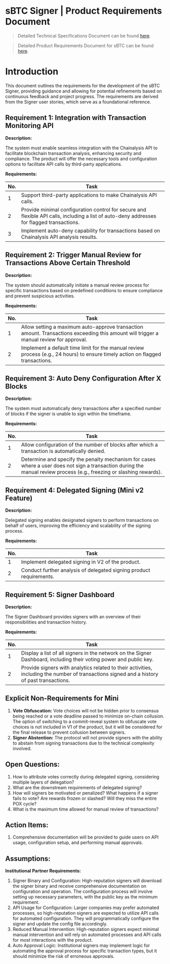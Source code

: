 # sBTC Signer | Product Requirements Document

>Detailed Technical Specifications Document can be found [here](sbtc-tsd.md).

>Detailed Product Requirements Document for sBTC can be found [here](sbtc-prd.md).

# Introduction

This document outlines the requirements for the development of the sBTC Signer, providing guidance and allowing for potential refinements based on continuous feedback and project progress. The requirements are derived from the Signer user stories, which serve as a foundational reference.

## Requirement 1: Integration with Transaction Monitoring API

**Description:**

The system must enable seamless integration with the Chainalysis API to facilitate blockchain transaction analysis, enhancing security and compliance. The product will offer the necessary tools and configuration options to facilitate API calls by third-party applications.

**Requirements:**

| No. | Task |
| --- | --- |
| 1 | Support third-party applications to make Chainalysis API calls. |
| 2 | Provide minimal configuration control for secure and flexible API calls, including a list of auto-deny addresses for flagged transactions. |
| 3 | Implement auto-deny capability for transactions based on Chainalysis API analysis results. |

## Requirement 2: Trigger Manual Review for Transactions Above Certain Threshold

**Description:**

The system should automatically initiate a manual review process for specific transactions based on predefined conditions to ensure compliance and prevent suspicious activities.

**Requirements:**

| No. | Task |
| --- | --- |
| 1 | Allow setting a maximum auto-approve transaction amount. Transactions exceeding this amount will trigger a manual review for approval. |
| 2 | Implement a default time limit for the manual review process (e.g., 24 hours) to ensure timely action on flagged transactions. |

## Requirement 3: Auto Deny Configuration After X Blocks

**Description:**

The system must automatically deny transactions after a specified number of blocks if the signer is unable to sign within the timeframe.

**Requirements:**

| No. | Task |
| --- | --- |
| 1 | Allow configuration of the number of blocks after which a transaction is automatically denied. |
| 2 | Determine and specify the penalty mechanism for cases where a user does not sign a transaction during the manual review process (e.g., freezing or slashing rewards). |

## Requirement 4: Delegated Signing (Mini v2 Feature)

**Description:**

Delegated signing enables designated signers to perform transactions on behalf of users, improving the efficiency and scalability of the signing process.

**Requirements:**

| No. | Task |
| --- | --- |
| 1 | Implement delegated signing in V2 of the product. |
| 2 | Conduct further analysis of delegated signing product requirements. |

## Requirement 5: Signer Dashboard

**Description:**

The Signer Dashboard provides signers with an overview of their responsibilities and transaction history.

**Requirements:**

| No. | Task |
| --- | --- |
| 1 | Display a list of all signers in the network on the Signer Dashboard, including their voting power and public key. |
| 2 | Provide signers with analytics related to their activities, including the number of transactions signed and a history of past transactions. |

## Explicit Non-Requirements for Mini

1. **Vote Obfuscation:** Vote choices will not be hidden prior to consensus being reached or a vote deadline passed to minimize on-chain collusion. The option of switching to a commit-reveal system to obfuscate vote choices is not included in V1 of the product, but it will be considered for the final release to prevent collusion between signers.
2. **Signer Abstention:** The protocol will not provide signers with the ability to abstain from signing transactions due to the technical complexity involved.

## Open Questions:

1. How to attribute votes correctly during delegated signing, considering multiple layers of delegation?
2. What are the downstream requirements of delegated signing?
3. How will signers be motivated or penalized? What happens if a signer fails to vote? Are rewards frozen or slashed? Will they miss the entire POX cycle?
4. What is the maximum time allowed for manual review of transactions?

## Action Items:

1. Comprehensive documentation will be provided to guide users on API usage, configuration setup, and performing manual approvals.

## Assumptions:

**Institutional Partner Requirements:**

1. Signer Binary and Configuration: High-reputation signers will download the signer binary and receive comprehensive documentation on configuration and operation. The configuration process will involve setting up necessary parameters, with the public key as the minimum requirement.
2. API Usage for Configuration: Larger companies may prefer automated processes, so high-reputation signers are expected to utilize API calls for automated configuration. They will programmatically configure the signer and update the config file accordingly.
3. Reduced Manual Intervention: High-reputation signers expect minimal manual intervention and will rely on automated processes and API calls for most interactions with the product.
4. Auto Approval Logic: Institutional signers may implement logic for automating the approval process for specific transaction types, but it should minimize the risk of erroneous approvals.